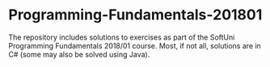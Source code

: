 # Programming-Fundamentals-201801
The repository includes solutions to exercises as part of the SoftUni Programming Fundamentals 2018/01 course. Most, if not all, solutions are in C# (some may also be solved using Java).
